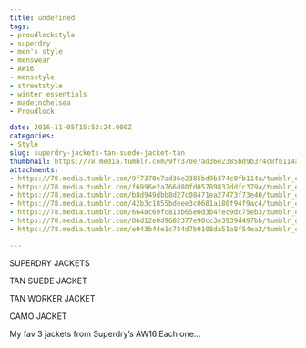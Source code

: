 ```yaml
---
title: undefined
tags:
- proudlockstyle
- superdry
- men's style
- menswear
- AW16
- mensstyle
- streetstyle
- winter essentials
- madeinchelsea
- Proudlock

date: 2016-11-05T15:53:24.000Z
categories:
- Style
slug: superdry-jackets-tan-suede-jacket-tan
thumbnail: https://78.media.tumblr.com/9f7370e7ad36e2385bd9b374c0fb114a/tumblr_og6ejcoi411rhrm24o1_540.jpg
attachments:
- https://78.media.tumblr.com/9f7370e7ad36e2385bd9b374c0fb114a/tumblr_og6ejcoi411rhrm24o1_1280.jpg
- https://78.media.tumblr.com/f6996e2a766d80fd05789832ddfc379a/tumblr_og6ejcoi411rhrm24o2_1280.jpg
- https://78.media.tumblr.com/b8d949dbb8d27c08471ea27473f73e40/tumblr_og6ejcoi411rhrm24o3_1280.jpg
- https://78.media.tumblr.com/42b3c1855bdeee3c0681a180f94f9ac4/tumblr_og6ejcoi411rhrm24o4_1280.jpg
- https://78.media.tumblr.com/6648c69fc813b65e0d3b47ec9dc75eb3/tumblr_og6ejcoi411rhrm24o5_1280.jpg
- https://78.media.tumblr.com/06d12e0d9682377e90cc3e3939d497bb/tumblr_og6ejcoi411rhrm24o6_1280.jpg
- https://78.media.tumblr.com/e043b44e1c744d7b9108da51a8f54ea2/tumblr_og6ejcoi411rhrm24o7_1280.jpg

---
```


SUPERDRY JACKETS  

  TAN SUEDE JACKET 

  TAN WORKER JACKET 

  CAMO JACKET 

  My fav 3 jackets from Superdry’s AW16.Each one...
